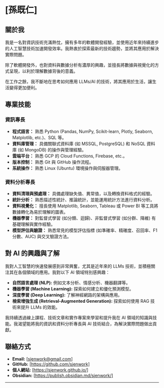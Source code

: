 # [孫既仁]

## 關於我

我是一名對資訊技術充滿熱忱，擁有多年的軟體開發經驗，並使用近年來持續進步的人工智慧技術加速開發效率。我熱衷於探索最新的技術趨勢，並將其應用於解決實際問題。

除了軟體開發外，也對資料與數據分析有濃厚的興趣，並擅長將數據與視覺化的方式呈現，以利於理解數據背後的意義。

在工作之餘，我不斷地在思考如何應用 LLMs/AI 的技術，將其應用於生活，讓生活變得更加便利。


## 專業技能

### 資訊專長

* **程式語言：** 熟悉 Python (Pandas, NumPy, Scikit-learn, Plotly, Seaborn, Matplotlib, etc.)、SQL 等。
* **資料庫管理：** 具備關聯式資料庫 (如 MSSQL, PostgreSQL) 和 NoSQL 資料庫 (如 MongoDB) 的操作與管理經驗。
* **雲端平台：** 熟悉 GCP 的 Cloud Functions, Firebase, etc.。
* **版本控制：** 熟悉 Git 與 GitHub 操作流程。
* **系統操作：** 熟悉 Linux (Ubuntu) 環境操作與伺服器管理。

### 資料分析專長

* **資料清理與預處理：** 具備處理缺失值、異常值，以及轉換資料格式的經驗。
* **統計分析：** 熟悉描述性統計、推論統計，並能運用統計方法進行資料分析。
* **資料視覺化：** 擅長使用 Matplotlib, Seaborn, Tableau 或 Power BI 等工具將數據轉化為易於理解的圖表。
* **機器學習：** 對監督式學習 (如分類、迴歸)、非監督式學習 (如分群、降維) 有基礎理解與實作經驗。
* **模型評估與驗證：** 熟悉常見的模型評估指標 (如準確率、精確度、召回率、F1 分數、AUC) 與交叉驗證方法。

## 對 AI 的興趣與了解

我對人工智慧的快速發展感到非常興奮，尤其是近年來的 LLMs 技術，並積極關注其在各個領域的應用。我對以下 AI 領域特別感興趣：

* **自然語言處理 (NLP):** 例如文本分析、情感分析、機器翻譯等。
* **機器學習 (Machine Learning):** 探索如何建立和優化預測模型。
* **深度學習 (Deep Learning):** 了解神經網路的架構與應用。
* **檢索增強生成 (Retrieval-Augmented Generation):** 探索如何使用 RAG 技術來提升 LLMs 的效能。

我持續透過線上課程、技術文章和實作專案來學習和提升我在 AI 領域的知識與技能。我渴望能將我的資訊和資料分析專長與 AI 技術結合，為解決實際問題做出貢獻。

## 聯絡方式

* **Email:** [sjenwork@gmail.com]
* **GitHub:** [https://github.com/sjenwork]
* **個人網站:** [https://sjenwork.github.io/]
* **Obsidian:** [https://publish.obsidian.md/sjenwork/]

---
